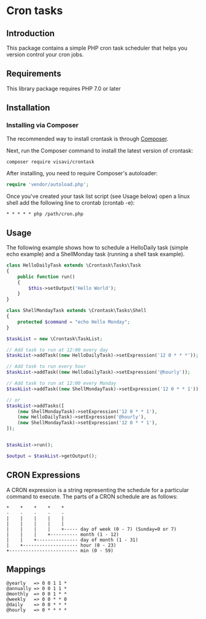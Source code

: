 Cron tasks
============

Introduction
------------

This package contains a simple PHP cron task scheduler that helps you version control your cron jobs.

Requirements
------------

This library package requires PHP 7.0 or later

Installation
------------

### Installing via Composer

The recommended way to install crontask is through
[Composer](http://getcomposer.org).

Next, run the Composer command to install the latest version of crontask:

```bash
composer require visavi/crontask
```

After installing, you need to require Composer's autoloader:

```php
require 'vendor/autoload.php';
```

Once you've created your task list script (see Usage below) open a linux shell add the following line to crontab (crontab -e):

```
* * * * * php /path/cron.php
``` 

Usage
-----

The following example shows how to schedule a HelloDaily task (simple echo example) and a ShellMonday task (running a shell task example).

```php
class HelloDailyTask extends \Crontask\Tasks\Task
{
    public function run()
    {
        $this->setOutput('Hello World');
    }
}

class ShellMondayTask extends \Crontask\Tasks\Shell
{
    protected $command = "echo Hello Monday";
}

$taskList = new \Crontask\TaskList;

// Add task to run at 12:00 every day
$taskList->addTask((new HelloDailyTask)->setExpression('12 0 * * *'));

// Add task to run every hour
$taskList->addTask((new HelloDailyTask)->setExpression('@hourly'));

// Add task to run at 12:00 every Monday
$taskList->addTask((new ShellMondayTask)->setExpression('12 0 * * 1'));

// or
$taskList->addTasks([
    (new ShellMondayTask)->setExpression('12 0 * * 1'),
    (new HelloDailyTask)->setExpression('@hourly'),
    (new ShellMondayTask)->setExpression('12 0 * * 1'),
]);


$taskList->run();

$output = $taskList->getOutput();
```

CRON Expressions
----------------

A CRON expression is a string representing the schedule for a particular command to execute.  The parts of a CRON schedule are as follows:

    *    *    *    *    *
    -    -    -    -    -
    |    |    |    |    |
    |    |    |    |    |
    |    |    |    |    +----- day of week (0 - 7) (Sunday=0 or 7)
    |    |    |    +---------- month (1 - 12)
    |    |    +--------------- day of month (1 - 31)
    |    +-------------------- hour (0 - 23)
    +------------------------- min (0 - 59)

Mappings
--------
```
@yearly   => 0 0 1 1 *
@annually => 0 0 1 1 *
@monthly  => 0 0 1 * *
@weekly   => 0 0 * * 0
@daily    => 0 0 * * *
@hourly   => 0 * * * *
```
